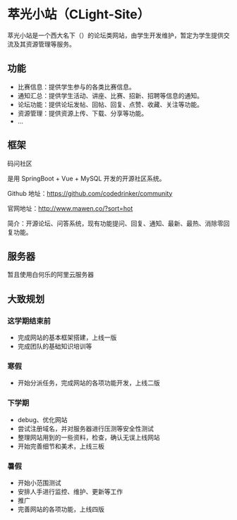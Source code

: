 # 萃光小站（CLight-Site）
萃光小站是一个西大名下（）的论坛类网站，由学生开发维护，暂定为学生提供交流及其资源管理等服务。

## 功能
- 比赛信息：提供学生参与的各类比赛信息。
- 通知汇总：提供学生活动、讲座、比赛、招新、招聘等信息的通知。
- 论坛功能：提供论坛发帖、回帖、回复、点赞、收藏、关注等功能。
- 资源管理：提供资源上传、下载、分享等功能。
- ...

## 框架
码问社区

是用 SpringBoot + Vue + MySQL 开发的开源社区系统。

Github 地址：https://github.com/codedrinker/community

官网地址：http://www.mawen.co/?sort=hot

简介：开源论坛、问答系统，现有功能提问、回复、通知、最新、最热、消除零回复功能。

## 服务器
暂且使用白何乐的阿里云服务器

## 大致规划
### 这学期结束前
- 完成网站的基本框架搭建，上线一版
- 完成团队的基础知识培训等
### 寒假
- 开始分派任务，完成网站的各项功能开发，上线二版
### 下学期
- debug、优化网站
- 尝试注册域名，并对服务器进行压测等安全性测试
- 整理网站用到的一些资料，检查，确认无误上线网站
- 开始完善细节和美术，上线三板
### 暑假
- 开始小范围测试
- 安排人手进行监控、维护、更新等工作
- 推广
- 完善网站的各项功能，上线四版

